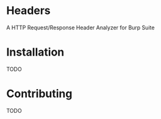 # Headers

A HTTP Request/Response Header Analyzer for Burp Suite

# Installation
TODO

# Contributing
TODO
